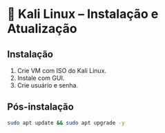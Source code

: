 # 🧪 Kali Linux – Instalação e Atualização

## Instalação
1. Crie VM com ISO do Kali Linux.
2. Instale com GUI.
3. Crie usuário e senha.

## Pós-instalação
```bash
sudo apt update && sudo apt upgrade -y
```
